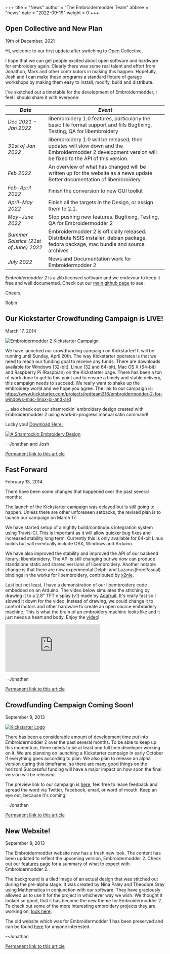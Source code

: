+++
title = "News"
author = "The Embroidermodder Team"
abbrev = "news"
date = "2022-09-19"
weight = 0
+++

## Open Collective and New Plan

19th of December, 2021

Hi, welcome to our first update after switching to Open Collective.

I hope that we can get people excited about open software and hardware for embroidery again. Clearly there was some real talent and effort from Jonathon, Mark  and other contributors in making this happen. Hopefully, Josh and I can make these programs a standard fixture of garage workshops by making them easy to install, modify, build and distribute.

I've sketched out a timetable for the development of Embroidermodder, I feel I should share it with everyone:

| *Date* | *Event* |
|------|-------|
| _Dec 2021 - Jan 2022_ | libembroidery 1.0 features, particularly the basic file format support and fills Bugfixing, Testing, QA for libembroidery |
| _31st of Jan 2022_ | libembroidery 1.0 will be released, then updates will slow down and the Embroidermodder 2 development version will be fixed to the API of this version. |
| _Feb 2022_ | An overview of what has changed will be written up for the website as a news update Better documentation of libembroidery. |
| _Feb-April 2022_ | Finish the conversion to new GUI toolkit |
| _April-May 2022_ |  Finish all the targets in the Design, or assign them to 2.1. |
| _May-June 2022_ |  Stop pushing new features. Bugfixing, Testing, QA for Embroidermodder 2 |
| _Summer Solstice (21st of June) 2022_ | Embroidermodder 2 is officially released. Distribute NSIS installer, debian package, fedora package, mac bundle and source archives |
| _July 2022_ | News and Documentation work for Embroidermodder 2 |

_Embroidermodder 2_ is a zlib licensed software and we endevour to keep it free and well documented. Check out our [main github page](https://github.com/Embroidermodder/Embroidermodder) to see.

Cheers,

Robin

## Our Kickstarter Crowdfunding Campaign is LIVE!

March 17, 2014

<a href="https://www.kickstarter.com/projects/redteam316/embroidermodder-2-for-windows-mac-linux-pi-and-ard"><img class="img" src="images/kickstarter/embroidermodder-kickstarter-launch-1280x720.png" alt="Embroidermodder 2 Kickstarter Campaign" /></a>

We have launched our crowdfunding campaign on Kickstarter! It will be running until Sunday, April 20th. The way Kickstarter operates is that we need to reach our funding goal to receive any funds. There are downloads available for Windows (32-bit), Linux (32 and 64-bit), Mac OS X (64-bit) and Raspberry Pi (Raspbian) on the Kickstarter page. There has been a ton of work done to get to this point and to ensure a timely and stable delivery, this campaign needs to succeed. We really want to shake up the embroidery world and we hope you agree. The link to our campaign is: <a href="https://www.kickstarter.com/projects/redteam316/embroidermodder-2-for-windows-mac-linux-pi-and-ard">https://www.kickstarter.com/projects/redteam316/embroidermodder-2-for-windows-mac-linux-pi-and-ard</a>

... also check out our shamrockin' embroidery design created with Embroidermodder 2 using work-in-progress manual satin command!

Lucky you! [Download Here.](https://github.com/Embroidermodder/Embroidermodder/raw/master/embroidermodder2/samples/shamrockin.dst)

<a href="https://github.com/Embroidermodder/Embroidermodder/raw/master/embroidermodder2/samples/shamrockin.dst"><img class="img" src="images/satin-shamrock.png" alt="A Shamrockin Embroidery Design" /></a>

--Jonathan and Josh

<a href="news0.html#kickstarter-launched">Permanent link to this article</a>

## Fast Forward

February 13, 2014

There have been some changes that happened over the past several months:

The launch of the Kickstarter campaign was delayed but is still going to happen. Unless there are other unforeseen setbacks,
the revised plan is to launch our campaign on March 17.

We have started setup of a nightly build/continuous integration system using Travis-CI.
This is important as it will allow quicker bug fixes and increased stability long term. Currently
this is only available for 64-bit Linux builds but will eventually include OSX, Windows and Arduino.

We have also improved the stability and improved the API of our backend library: libembroidery. The API is
still changing but we now can produce standalone static and shared versions of libembroidery. Another notable
change is that there are now experimental Delphi and Lazarus(FreePascal) bindings in the works for libembroidery, contributed by <a href="https://github.com/x2nie">x2nie</a>.

Last but not least, I have a demonstration of our libembroidery code embedded on an Arduino. The video below simulates the stitching
by drawing it to a 2.8" TFT display (v1) made by <a href="https://adafruit.com">Adafruit</a>. It's really fast so I slowed it down for the video.
Instead of drawing, we could change it to control motors and other hardware to create an open source embroidery machine.
This is what the brain of an embroidery machine looks like and it just needs a heart and body. Enjoy the <a href="https://www.youtube.com/watch?v=KqiKfn4lxBk">video</a>!
<div class="video"><iframe src="https://www.youtube.com/embed/KqiKfn4lxBk" frameborder="0" allowfullscreen></iframe></div>

--Jonathan

<a href="news0.html#demo">Permanent link to this article</a>

<script type="text/javascript">borderDouble();</script>

## Crowdfunding Campaign Coming Soon!

September 9, 2013

<a href="http://www.kickstarter.com/projects/redteam316/369640335?token=57f7685e"><img class="img" src="images/kickstarter/kickstarter-logo-dark.png" alt="Kickstarter Logo" /></a>

There has been a considerable amount of development time put into Embroidermodder 2 over the past several months.
To be able to keep up this momentum, there needs to be at least one full time developer working on it.
We are planning on launching a Kickstarter campaign in early October if everything goes according to plan.
We also plan to release an alpha version during this timeframe, so there are many good things on the horizon!
Successful funding will have a major impact on how soon the final version will be released.

The preview link to our campaign is <a href="http://www.kickstarter.com/projects/redteam316/369640335?token=57f7685e">here</a>, feel free to leave feedback and spread the word via Twitter, Facebook, email, or word of mouth. Keep an eye out, because it's coming!

--Jonathan

<a href="news0.html#kickstarter">Permanent link to this article</a>

## New Website!

September 9, 2013

The Embroidermodder website now has a fresh new look. The content has been updated to reflect the upcoming version, Embroidermodder 2.
Check out our <a href="features.html">features page</a> for a summary of what to expect with Embroidermodder 2.

The background is a tiled image of an actual design that was stitched out during the pre-alpha stage.
It was created by Nina Paley and Theodore Gray using Mathematica in conjunction with our software.
They have graciously allowed us to use it for the project in whichever way we wish. We thought it looked so good, that it has become the new theme for Embroidermodder 2.
To check out some of the more interesting embroidery projects they are working on, <a href="http://blog.ninapaley.com/">look here</a>. 

The old website which was for Embroidermodder 1 has been preserved and can be found <a href="http://embroidermodder.sourceforge.net/embroidermodder1.html">here</a> for anyone interested.

--Jonathan

<a href="news0.html#new-website">Permanent link to this article</a>
